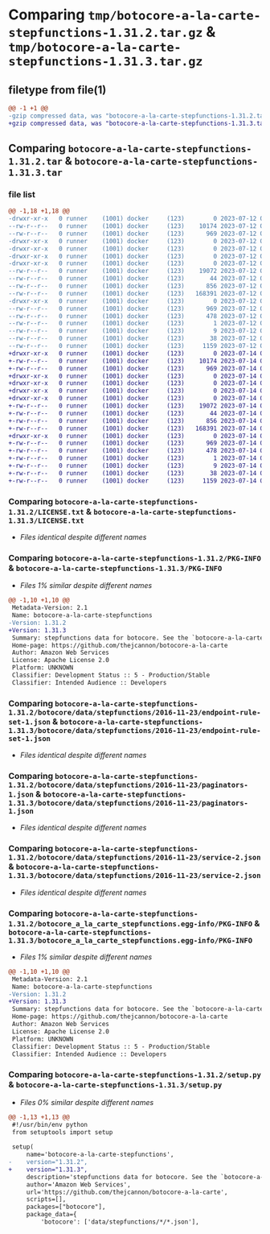 # Comparing `tmp/botocore-a-la-carte-stepfunctions-1.31.2.tar.gz` & `tmp/botocore-a-la-carte-stepfunctions-1.31.3.tar.gz`

## filetype from file(1)

```diff
@@ -1 +1 @@
-gzip compressed data, was "botocore-a-la-carte-stepfunctions-1.31.2.tar", last modified: Wed Jul 12 01:44:57 2023, max compression
+gzip compressed data, was "botocore-a-la-carte-stepfunctions-1.31.3.tar", last modified: Fri Jul 14 01:46:38 2023, max compression
```

## Comparing `botocore-a-la-carte-stepfunctions-1.31.2.tar` & `botocore-a-la-carte-stepfunctions-1.31.3.tar`

### file list

```diff
@@ -1,18 +1,18 @@
-drwxr-xr-x   0 runner    (1001) docker     (123)        0 2023-07-12 01:44:57.063466 botocore-a-la-carte-stepfunctions-1.31.2/
--rw-r--r--   0 runner    (1001) docker     (123)    10174 2023-07-12 01:44:56.000000 botocore-a-la-carte-stepfunctions-1.31.2/LICENSE.txt
--rw-r--r--   0 runner    (1001) docker     (123)      969 2023-07-12 01:44:57.063466 botocore-a-la-carte-stepfunctions-1.31.2/PKG-INFO
-drwxr-xr-x   0 runner    (1001) docker     (123)        0 2023-07-12 01:44:57.063466 botocore-a-la-carte-stepfunctions-1.31.2/botocore/
-drwxr-xr-x   0 runner    (1001) docker     (123)        0 2023-07-12 01:44:57.063466 botocore-a-la-carte-stepfunctions-1.31.2/botocore/data/
-drwxr-xr-x   0 runner    (1001) docker     (123)        0 2023-07-12 01:44:57.063466 botocore-a-la-carte-stepfunctions-1.31.2/botocore/data/stepfunctions/
-drwxr-xr-x   0 runner    (1001) docker     (123)        0 2023-07-12 01:44:57.063466 botocore-a-la-carte-stepfunctions-1.31.2/botocore/data/stepfunctions/2016-11-23/
--rw-r--r--   0 runner    (1001) docker     (123)    19072 2023-07-12 01:44:12.000000 botocore-a-la-carte-stepfunctions-1.31.2/botocore/data/stepfunctions/2016-11-23/endpoint-rule-set-1.json
--rw-r--r--   0 runner    (1001) docker     (123)       44 2023-07-12 01:44:12.000000 botocore-a-la-carte-stepfunctions-1.31.2/botocore/data/stepfunctions/2016-11-23/examples-1.json
--rw-r--r--   0 runner    (1001) docker     (123)      856 2023-07-12 01:44:12.000000 botocore-a-la-carte-stepfunctions-1.31.2/botocore/data/stepfunctions/2016-11-23/paginators-1.json
--rw-r--r--   0 runner    (1001) docker     (123)   168391 2023-07-12 01:44:12.000000 botocore-a-la-carte-stepfunctions-1.31.2/botocore/data/stepfunctions/2016-11-23/service-2.json
-drwxr-xr-x   0 runner    (1001) docker     (123)        0 2023-07-12 01:44:57.063466 botocore-a-la-carte-stepfunctions-1.31.2/botocore_a_la_carte_stepfunctions.egg-info/
--rw-r--r--   0 runner    (1001) docker     (123)      969 2023-07-12 01:44:57.000000 botocore-a-la-carte-stepfunctions-1.31.2/botocore_a_la_carte_stepfunctions.egg-info/PKG-INFO
--rw-r--r--   0 runner    (1001) docker     (123)      478 2023-07-12 01:44:57.000000 botocore-a-la-carte-stepfunctions-1.31.2/botocore_a_la_carte_stepfunctions.egg-info/SOURCES.txt
--rw-r--r--   0 runner    (1001) docker     (123)        1 2023-07-12 01:44:57.000000 botocore-a-la-carte-stepfunctions-1.31.2/botocore_a_la_carte_stepfunctions.egg-info/dependency_links.txt
--rw-r--r--   0 runner    (1001) docker     (123)        9 2023-07-12 01:44:57.000000 botocore-a-la-carte-stepfunctions-1.31.2/botocore_a_la_carte_stepfunctions.egg-info/top_level.txt
--rw-r--r--   0 runner    (1001) docker     (123)       38 2023-07-12 01:44:57.063466 botocore-a-la-carte-stepfunctions-1.31.2/setup.cfg
--rw-r--r--   0 runner    (1001) docker     (123)     1159 2023-07-12 01:44:56.000000 botocore-a-la-carte-stepfunctions-1.31.2/setup.py
+drwxr-xr-x   0 runner    (1001) docker     (123)        0 2023-07-14 01:46:38.594957 botocore-a-la-carte-stepfunctions-1.31.3/
+-rw-r--r--   0 runner    (1001) docker     (123)    10174 2023-07-14 01:46:38.000000 botocore-a-la-carte-stepfunctions-1.31.3/LICENSE.txt
+-rw-r--r--   0 runner    (1001) docker     (123)      969 2023-07-14 01:46:38.594957 botocore-a-la-carte-stepfunctions-1.31.3/PKG-INFO
+drwxr-xr-x   0 runner    (1001) docker     (123)        0 2023-07-14 01:46:38.594957 botocore-a-la-carte-stepfunctions-1.31.3/botocore/
+drwxr-xr-x   0 runner    (1001) docker     (123)        0 2023-07-14 01:46:38.594957 botocore-a-la-carte-stepfunctions-1.31.3/botocore/data/
+drwxr-xr-x   0 runner    (1001) docker     (123)        0 2023-07-14 01:46:38.594957 botocore-a-la-carte-stepfunctions-1.31.3/botocore/data/stepfunctions/
+drwxr-xr-x   0 runner    (1001) docker     (123)        0 2023-07-14 01:46:38.594957 botocore-a-la-carte-stepfunctions-1.31.3/botocore/data/stepfunctions/2016-11-23/
+-rw-r--r--   0 runner    (1001) docker     (123)    19072 2023-07-14 01:45:45.000000 botocore-a-la-carte-stepfunctions-1.31.3/botocore/data/stepfunctions/2016-11-23/endpoint-rule-set-1.json
+-rw-r--r--   0 runner    (1001) docker     (123)       44 2023-07-14 01:45:45.000000 botocore-a-la-carte-stepfunctions-1.31.3/botocore/data/stepfunctions/2016-11-23/examples-1.json
+-rw-r--r--   0 runner    (1001) docker     (123)      856 2023-07-14 01:45:45.000000 botocore-a-la-carte-stepfunctions-1.31.3/botocore/data/stepfunctions/2016-11-23/paginators-1.json
+-rw-r--r--   0 runner    (1001) docker     (123)   168391 2023-07-14 01:45:45.000000 botocore-a-la-carte-stepfunctions-1.31.3/botocore/data/stepfunctions/2016-11-23/service-2.json
+drwxr-xr-x   0 runner    (1001) docker     (123)        0 2023-07-14 01:46:38.594957 botocore-a-la-carte-stepfunctions-1.31.3/botocore_a_la_carte_stepfunctions.egg-info/
+-rw-r--r--   0 runner    (1001) docker     (123)      969 2023-07-14 01:46:38.000000 botocore-a-la-carte-stepfunctions-1.31.3/botocore_a_la_carte_stepfunctions.egg-info/PKG-INFO
+-rw-r--r--   0 runner    (1001) docker     (123)      478 2023-07-14 01:46:38.000000 botocore-a-la-carte-stepfunctions-1.31.3/botocore_a_la_carte_stepfunctions.egg-info/SOURCES.txt
+-rw-r--r--   0 runner    (1001) docker     (123)        1 2023-07-14 01:46:38.000000 botocore-a-la-carte-stepfunctions-1.31.3/botocore_a_la_carte_stepfunctions.egg-info/dependency_links.txt
+-rw-r--r--   0 runner    (1001) docker     (123)        9 2023-07-14 01:46:38.000000 botocore-a-la-carte-stepfunctions-1.31.3/botocore_a_la_carte_stepfunctions.egg-info/top_level.txt
+-rw-r--r--   0 runner    (1001) docker     (123)       38 2023-07-14 01:46:38.594957 botocore-a-la-carte-stepfunctions-1.31.3/setup.cfg
+-rw-r--r--   0 runner    (1001) docker     (123)     1159 2023-07-14 01:46:38.000000 botocore-a-la-carte-stepfunctions-1.31.3/setup.py
```

### Comparing `botocore-a-la-carte-stepfunctions-1.31.2/LICENSE.txt` & `botocore-a-la-carte-stepfunctions-1.31.3/LICENSE.txt`

 * *Files identical despite different names*

### Comparing `botocore-a-la-carte-stepfunctions-1.31.2/PKG-INFO` & `botocore-a-la-carte-stepfunctions-1.31.3/PKG-INFO`

 * *Files 1% similar despite different names*

```diff
@@ -1,10 +1,10 @@
 Metadata-Version: 2.1
 Name: botocore-a-la-carte-stepfunctions
-Version: 1.31.2
+Version: 1.31.3
 Summary: stepfunctions data for botocore. See the `botocore-a-la-carte` package for more info.
 Home-page: https://github.com/thejcannon/botocore-a-la-carte
 Author: Amazon Web Services
 License: Apache License 2.0
 Platform: UNKNOWN
 Classifier: Development Status :: 5 - Production/Stable
 Classifier: Intended Audience :: Developers
```

### Comparing `botocore-a-la-carte-stepfunctions-1.31.2/botocore/data/stepfunctions/2016-11-23/endpoint-rule-set-1.json` & `botocore-a-la-carte-stepfunctions-1.31.3/botocore/data/stepfunctions/2016-11-23/endpoint-rule-set-1.json`

 * *Files identical despite different names*

### Comparing `botocore-a-la-carte-stepfunctions-1.31.2/botocore/data/stepfunctions/2016-11-23/paginators-1.json` & `botocore-a-la-carte-stepfunctions-1.31.3/botocore/data/stepfunctions/2016-11-23/paginators-1.json`

 * *Files identical despite different names*

### Comparing `botocore-a-la-carte-stepfunctions-1.31.2/botocore/data/stepfunctions/2016-11-23/service-2.json` & `botocore-a-la-carte-stepfunctions-1.31.3/botocore/data/stepfunctions/2016-11-23/service-2.json`

 * *Files identical despite different names*

### Comparing `botocore-a-la-carte-stepfunctions-1.31.2/botocore_a_la_carte_stepfunctions.egg-info/PKG-INFO` & `botocore-a-la-carte-stepfunctions-1.31.3/botocore_a_la_carte_stepfunctions.egg-info/PKG-INFO`

 * *Files 1% similar despite different names*

```diff
@@ -1,10 +1,10 @@
 Metadata-Version: 2.1
 Name: botocore-a-la-carte-stepfunctions
-Version: 1.31.2
+Version: 1.31.3
 Summary: stepfunctions data for botocore. See the `botocore-a-la-carte` package for more info.
 Home-page: https://github.com/thejcannon/botocore-a-la-carte
 Author: Amazon Web Services
 License: Apache License 2.0
 Platform: UNKNOWN
 Classifier: Development Status :: 5 - Production/Stable
 Classifier: Intended Audience :: Developers
```

### Comparing `botocore-a-la-carte-stepfunctions-1.31.2/setup.py` & `botocore-a-la-carte-stepfunctions-1.31.3/setup.py`

 * *Files 0% similar despite different names*

```diff
@@ -1,13 +1,13 @@
 #!/usr/bin/env python
 from setuptools import setup
 
 setup(
     name='botocore-a-la-carte-stepfunctions',
-    version="1.31.2",
+    version="1.31.3",
     description='stepfunctions data for botocore. See the `botocore-a-la-carte` package for more info.',
     author='Amazon Web Services',
     url='https://github.com/thejcannon/botocore-a-la-carte',
     scripts=[],
     packages=["botocore"],
     package_data={
         'botocore': ['data/stepfunctions/*/*.json'],
```

